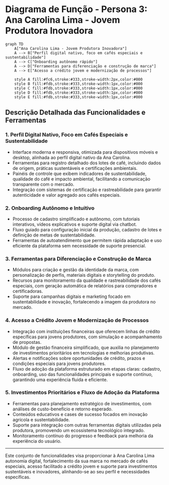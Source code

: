 # Diagrama de Função - Persona 3: Ana Carolina Lima - Jovem Produtora Inovadora

```mermaid
graph TD
    A["Ana Carolina Lima - Jovem Produtora Inovadora"]
    A --> B["Perfil digital nativo, foco em cafés especiais e sustentabilidade"]
    A --> C["Onboarding autônomo rápido"]
    A --> D["Ferramentas para diferenciação e construção de marca"]
    A --> E["Acesso a crédito jovem e modernização de processos"]

    style A fill:#fc6,stroke:#333,stroke-width:2px,color:#000
    style B fill:#fdb,stroke:#333,stroke-width:1px,color:#000
    style C fill:#fdb,stroke:#333,stroke-width:1px,color:#000
    style D fill:#fdb,stroke:#333,stroke-width:1px,color:#000
    style E fill:#fdb,stroke:#333,stroke-width:1px,color:#000
```

## Descrição Detalhada das Funcionalidades e Ferramentas

### 1. Perfil Digital Nativo, Foco em Cafés Especiais e Sustentabilidade

- Interface moderna e responsiva, otimizada para dispositivos móveis e desktop, alinhada ao perfil digital nativo da Ana Carolina.
- Ferramentas para registro detalhado dos lotes de café, incluindo dados de origem, práticas sustentáveis e certificações ambientais.
- Painéis de controle que exibem indicadores de sustentabilidade, qualidade do café e impacto ambiental, facilitando a comunicação transparente com o mercado.
- Integração com sistemas de certificação e rastreabilidade para garantir autenticidade e valor agregado aos cafés especiais.

### 2. Onboarding Autônomo e Intuitivo

- Processo de cadastro simplificado e autônomo, com tutoriais interativos, vídeos explicativos e suporte digital via chatbot.
- Fluxo guiado para configuração inicial da produção, cadastro de lotes e definição de metas de sustentabilidade.
- Ferramentas de autoatendimento que permitem rápida adaptação e uso eficiente da plataforma sem necessidade de suporte presencial.

### 3. Ferramentas para Diferenciação e Construção de Marca

- Módulos para criação e gestão da identidade da marca, com personalização de perfis, materiais digitais e storytelling do produto.
- Recursos para monitoramento da qualidade e rastreabilidade dos cafés especiais, com geração automática de relatórios para compradores e certificadoras.
- Suporte para campanhas digitais e marketing focado em sustentabilidade e inovação, fortalecendo a imagem da produtora no mercado.

### 4. Acesso a Crédito Jovem e Modernização de Processos

- Integração com instituições financeiras que oferecem linhas de crédito específicas para jovens produtores, com simulação e acompanhamento de propostas.
- Módulo de gestão financeira simplificado, que auxilia no planejamento de investimentos prioritários em tecnologias e melhorias produtivas.
- Alertas e notificações sobre oportunidades de crédito, prazos e condições especiais para jovens produtores.
- Fluxo de adoção da plataforma estruturado em etapas claras: cadastro, onboarding, uso das funcionalidades principais e suporte contínuo, garantindo uma experiência fluida e eficiente.

### 5. Investimentos Prioritários e Fluxo de Adoção da Plataforma

- Ferramentas para planejamento estratégico de investimentos, com análises de custo-benefício e retorno esperado.
- Conteúdos educativos e cases de sucesso focados em inovação agrícola e sustentabilidade.
- Suporte para integração com outras ferramentas digitais utilizadas pela produtora, promovendo um ecossistema tecnológico integrado.
- Monitoramento contínuo do progresso e feedback para melhoria da experiência do usuário.

---

Este conjunto de funcionalidades visa proporcionar à Ana Carolina Lima autonomia digital, fortalecimento da sua marca no mercado de cafés especiais, acesso facilitado a crédito jovem e suporte para investimentos sustentáveis e inovadores, alinhando-se ao seu perfil e necessidades específicas.
